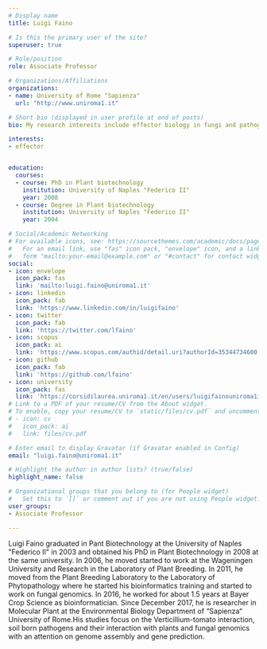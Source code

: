 ```yaml
---
# Display name
title: Luigi Faino

# Is this the primary user of the site?
superuser: true

# Role/position
role: Associate Professor

# Organizations/Affiliations
organizations:
- name: University of Rome "Sapienza" 
  url: "http://www.uniroma1.it"

# Short bio (displayed in user profile at end of posts)
bio: My research interests include effector biology in fungi and pathogenomics.

interests:
- effector


education:
  courses:
  - course: PhD in Plant biotechnology
    institution: University of Naples "Federico II"
    year: 2008
  - course: Degree in Plant biotechnology
    institution: University of Naples "Federico II"
    year: 2004

# Social/Academic Networking
# For available icons, see: https://sourcethemes.com/academic/docs/page-builder/#icons
#   For an email link, use "fas" icon pack, "envelope" icon, and a link in the
#   form "mailto:your-email@example.com" or "#contact" for contact widget.
social:
- icon: envelope
  icon_pack: fas
  link: 'mailto:luigi.faino@uniroma1.it'
- icon: linkedin
  icon_pack: fab
  link: 'https://www.linkedin.com/in/luigifaino'
- icon: twitter
  icon_pack: fab
  link: 'https://twitter.com/lfaino'
- icon: scopus
  icon_pack: ai
  link: 'https://www.scopus.com/authid/detail.uri?authorId=35344734600'
- icon: github
  icon_pack: fab
  link: 'https://github.com/lfaino'
- icon: university
  icon_pack: fas
  link: 'https://corsidilaurea.uniroma1.it/en/users/luigifainouniroma1it'
# Link to a PDF of your resume/CV from the About widget.
# To enable, copy your resume/CV to `static/files/cv.pdf` and uncomment the lines below.
# - icon: cv
#   icon_pack: ai
#   link: files/cv.pdf

# Enter email to display Gravatar (if Gravatar enabled in Config)
email: "luigi.faino@uniroma1.it"

# Highlight the author in author lists? (true/false)
highlight_name: false

# Organizational groups that you belong to (for People widget)
#   Set this to `[]` or comment out if you are not using People widget.
user_groups:
- Associate Professor

---
```

<link rel="stylesheet" href="https://cdn.jsdelivr.net/gh/jpswalsh/academicons@1/css/academicons.min.css">

Luigi Faino graduated in Pant Biotechnology at the University of Naples "Federico II" in 2003 and obtained his PhD in Plant Biotechnology in 2008 at the same university. In 2006, he moved started to work at the Wageningen University and Research in the Laboratory of Plant Breeding. In 2011, he moved from the Plant Breeding Laboratory to the Laboratory of Phytopathology where he started his bioinformatics training and started to work on fungal genomics. In 2016, he worked for about 1.5 years at Bayer Crop Science as bioinformatician. Since December 2017, he is researcher in Molecular Plant at the Environmental Biology Department of “Sapienza“ University of Rome.His studies focus on the Verticillium-tomato interaction, soil born pathogens and their interaction with plants and fungal genomics with an attention on genome assembly and gene prediction.
